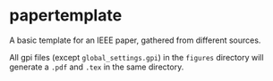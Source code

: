 papertemplate
=============

A basic template for an IEEE paper, gathered from different sources.

All gpi files (except `global_settings.gpi`) in the `figures`
directory will generate a `.pdf` and `.tex` in the same directory.

